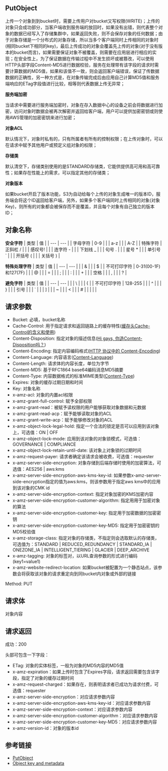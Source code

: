 ## PutObject
上传一个对象到到bucket时，需要上传用户对bucket又写权限(WRITE)；上传的对象只会成功部分，当客户端收到服务端的放回时，如果没有出错，则代表整个对象的数据已经写入了存储集群中，如果返回失败，则不会保存对象的任何数据；由于对象存储是一个分布式的对象存储，所以当多个客户端同时上传相同的对象时(相同bucket下相同的key)，最后上传成功的对象会覆盖先上传的对象(对于没有版本的bucket而言)，如果需要保证对象不被覆盖，则需要在应用层进行相应的实现；在安全性上，为了保证数据在传输过程中不发生损坏或被篡改，可以使用HTTP头部字段Content-MD5进行数据校验，服务在处理带有该字段的请求时需要计算数据的MD5值，如果和该值不一致，则会返回客户端错误，保证了传数据数据的正确性，另一种方式是，在对象传输完成后由应用自己计算MD5值和服务端响应的ETag字段值进行比较，相等则代表数据上传无异常；

**服务端加密**

当请求中需要进行服务端加密时，对象在存入数据中心的设备之前会将数据进行加密，访问对象时数据会被再次解密并返回给客户端，用户可以提供加密密钥或则使用AWS管理的加密密钥来进行加密；

**对象ACL**

默认情况下，对象时私有的，只有所属者有所有的控制权限；在上传对象时，可以在请求中赋予其他用户或预定义组对象的权限；

**存储类**

默认清空下，存储类别使用的是STANDARD存储类，它能供提供高可用和高可靠性；如果存在性能上的需求，可以指定其他的存储类；

**对象版本**

如果bucket开启了版本功能，S3为自动给每个上传的对象生成唯一的版本ID，服务端会将这个ID返回给客户端，另外，如果多个客户端同时上传相同的对象(对象Key)，则所有的对象都会被保存而不是覆盖，并且每个对象有自己独立的版本ID；

## 对象名称
**安全字符**
| 类型 | 值 |
| --- | --- |
| 字母字符 | 0-9 |
| | a-z |
| | A-Z |
| 特殊字符 | 正斜杠 / |
| | 感叹号! |
| | 连字符 - |
| | 下划线 _ |
| | 句号 . |
| | 星号 * |
| | 单引号 ` |
| | 开括号 ( |
| | 关括号 ) |

**特殊处理字符**
| 类型 | 值 |
| --- | --- |
| | & |
| | $ |
| 不可打印字符 | 0-31(00-1F)和127(7F) |
| | @ |
| | = |
| | ; |
| | : |
| | + |
| | 空格 | 
| | , |
| | ? |

**避免字符**
| 类型 | 值 |
| --- | --- |
| | \ |
| | { |
| 不可打印字符 | 128-255 |
| | ^ |
| | } |
| | 引号 |
| | ` |
| | ] |
| | ~ |
| | < |
| | # |
| | \| |



## 请求参数
- Bucket: 必填，bucket名称
- Cache-Control: 用于指定请求和返回链路上的缓存特性([缓存头Cache-Control的含义和使用](https://juejin.im/post/6844903683046506504))
- Content-Disposition: 指定对象的描述信息([Hi gays, 你造Content-Disposition吗？](https://juejin.im/post/6844903911740932110))
- Content-Encoding: 指定内容编码格式([HTTP 协议中的 Content-Encoding](https://imququ.com/post/content-encoding-header-in-http.html))
- Content-Language: 内容语言([Content-Language](https://developer.mozilla.org/zh-CN/docs/Web/HTTP/Headers/Content-Language))
- Content-Length: 请求体的内容长度，单位为字节
- Content-MD5: 基于RFC1864 base64编码消息MD5摘要
- Content-Type: 内容数据格式的标准MIME类型([Content-Type](https://developer.mozilla.org/zh-CN/docs/Web/HTTP/Headers/Content-Type))
- Expires: 对象的缓存过期日期和时间
- Key: 对象名称
- x-amz-acl: 对象的内置acl权限
- x-amz-grant-full-control: 赋予全部权限
- x-amz-grant-read：被赋予读权限的用户能够获取对象数据和元数据
- x-amz-grant-read-acp：赋予能够读取对象的ACL
- x-amz-grant-write-acp：赋予能够修改对象的ACL
- x-amz-object-lock-legal-hold: 指定一个合法的锁定是否可以应用到该对象上，可选值：ON | OFF
- x-amz-object-lock-mode: 应用到该对象的对象锁模式，可选值：GOVERNANCE | COMPLIANCE
- x-amz-object-lock-retain-until-date: 该对象上对象锁的过期时间
- x-amz-request-payer: 请求者确定该请求会被收费，可选值：requester
- x-amz-server-side-encryption: 对象存储到后端存储时使用的加密算法，可选值：AES256 | aws:kms
- x-amz-server-side-encryption-aws-kms-key-id: 如果参数x-amz-server-side-encryption指定的值为aws:kms，则该参数用于指定aws kms中的应用到该对象的CMK id
- x-amz-server-side-encryption-context: 指定对象加密的KMS加密内容
- x-amz-server-side-encryption-customer-algorithm: 指定用用于加密对象的算法
- x-amz-server-side-encryption-customer-key: 指定用于加密数据的加密密钥
- x-amz-server-side-encryption-customer-key-MD5: 指定用于加密密钥的MD5校验值
- x-amz-storage-class: 指定对象的存储类，不指定则会选取默认的存储类，可选值为：STANDARD | REDUCED_REDUNDANCY | STANDARD_IA | ONEZONE_IA | INTELLIGENT_TIERING | GLACIER | DEEP_ARCHIVE
- x-amz-tagging: 对象的标签对，以URL查询参数的形式进行编码(key1=value1)
- x-amz-website-redirect-location: 如果bucket被配置为一个静态站点，该参数会将获取该对象的请求重定向到同bucket内对象或外部的链接

Method: PUT

## 请求体
对象内容

## 请求返回
成功：200

头部可包含一下字段：
- ETag: 对象的实体标签，一般为对象的MD5内容的MD5值
- x-amz-expiration：如果上传时包含了Expires字段，请求返回需要包含该字段，指定了对象的缓存过期时间
- x-amz-request-charged：如果存在，则表明请求者已成功为请求付费，可选值：requester
- x-amz-server-side-encryption：对应请求参数内容
- x-amz-server-side-encryption-aws-kms-key-id：对应请求参数内容
- x-amz-server-side-encryption-context：对应请求参数内容
- x-amz-server-side-encryption-customer-algorithm：对应请求参数内容
- x-amz-server-side-encryption-customer-key-MD5：对应请求参数内容
- x-amz-version-id：对象的版本id

## 参考链接
- [PutObject](https://docs.aws.amazon.com/AmazonS3/latest/API/API_PutObject.html)
- [Object key and metadata](https://docs.aws.amazon.com/AmazonS3/latest/dev/UsingMetadata.html)